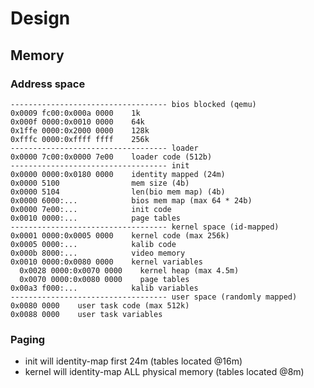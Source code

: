 # Design

## Memory

### Address space

	----------------------------------- bios blocked (qemu)
	0x0009 fc00:0x000a 0000    1k
	0x000f 0000:0x0010 0000    64k
	0x1ffe 0000:0x2000 0000    128k
	0xfffc 0000:0xffff ffff    256k
	----------------------------------- loader
	0x0000 7c00:0x0000 7e00    loader code (512b)
	----------------------------------- init
	0x0000 0000:0x0180 0000    identity mapped (24m)
	0x0000 5100                mem size (4b)
	0x0000 5104                len(bio mem map) (4b)
	0x0000 6000:...            bios mem map (max 64 * 24b)
	0x0000 7e00:...            init code
	0x0010 0000:...            page tables
	----------------------------------- kernel space (id-mapped)
	0x0001 0000:0x0005 0000    kernel code (max 256k)
	0x0005 0000:...            kalib code
	0x000b 8000:...            video memory
	0x0010 0000:0x0080 0000    kernel variables
	  0x0028 0000:0x0070 0000    kernel heap (max 4.5m)
	  0x0070 0000:0x0080 0000    page tables
	0x00a3 f000:...            kalib variables
	----------------------------------- user space (randomly mapped)
	0x0080 0000    user task code (max 512k)
	0x0088 0000    user task variables

### Paging

* init will identity-map first 24m (tables located @16m)
* kernel will identity-map ALL physical memory (tables located @8m)